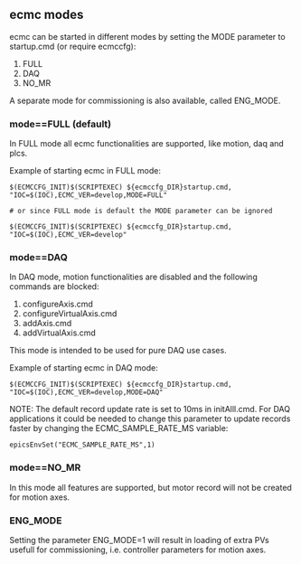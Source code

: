 ## ecmc modes
ecmc can be started in different modes by setting the MODE parameter to startup.cmd (or require ecmccfg):
1. FULL
2. DAQ
3. NO_MR

A separate mode for commissioning is also available, called ENG_MODE.

### mode==FULL (default)

In FULL mode all ecmc functionalities are supported, like motion, daq and plcs.

Example of starting ecmc in FULL mode:
```
$(ECMCCFG_INIT)$(SCRIPTEXEC) ${ecmccfg_DIR}startup.cmd, "IOC=$(IOC),ECMC_VER=develop,MODE=FULL"

# or since FULL mode is default the MODE parameter can be ignored

$(ECMCCFG_INIT)$(SCRIPTEXEC) ${ecmccfg_DIR}startup.cmd, "IOC=$(IOC),ECMC_VER=develop"
```

### mode==DAQ
In DAQ mode, motion functionalities are disabled and the following commands are blocked:
1. configureAxis.cmd
2. configureVirtualAxis.cmd
3. addAxis.cmd
4. addVirtualAxis.cmd

This mode is intended to be used for pure DAQ use cases.

Example of starting ecmc in DAQ mode:
```
$(ECMCCFG_INIT)$(SCRIPTEXEC) ${ecmccfg_DIR}startup.cmd, "IOC=$(IOC),ECMC_VER=develop,MODE=DAQ"
```

NOTE: The default record update rate is set to 10ms in initAlll.cmd. For DAQ applications it could be needed to change this parameter to update records faster by changing the ECMC_SAMPLE_RATE_MS variable:
```
epicsEnvSet("ECMC_SAMPLE_RATE_MS",1)
```

### mode==NO_MR

In this mode all features are supported, but motor record will not be created for motion axes.


### ENG_MODE

Setting the parameter ENG_MODE=1 will result in loading of extra PVs usefull for commissioning, i.e. controller parameters for motion axes.
